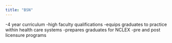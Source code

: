 ```yaml
---
title: "BSN"
---
```

-4 year curriculum
-high faculty qualifications
-equips graduates to practice within health care systems
-prepares graduates for NCLEX
-pre and post licensure programs

